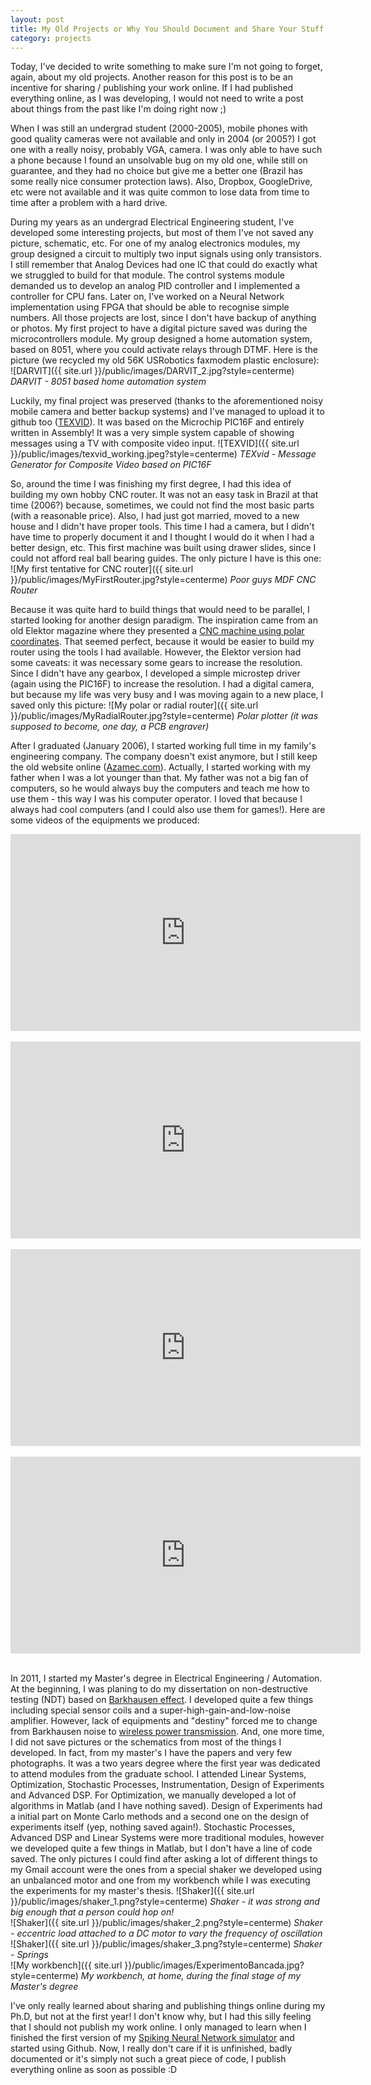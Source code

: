```yaml
---
layout: post
title: My Old Projects or Why You Should Document and Share Your Stuff Online
category: projects
---
```


Today, I've decided to write something to make sure I'm not going to forget, again, about my old projects. Another reason for this post is to be an incentive for sharing / publishing your work online. If I had published everything online, as I was developing, I would not need to write a post about things from the past like I'm doing right now ;)  

When I was still an undergrad student (2000-2005), mobile phones with good quality cameras were not available and only in 2004 (or 2005?) I got one with a really noisy, probably VGA, camera.  I was only able to have such a phone because I found an unsolvable bug on my old one, while still on guarantee, and they had no choice but give me a better one (Brazil has some really nice consumer protection laws). Also, Dropbox, GoogleDrive, etc were not available and it was quite common to lose data from time to time after a problem with a hard drive.

During my years as an undergrad Electrical Engineering student, I've developed some interesting projects, but most of them I've not saved any picture, schematic, etc. For one of my analog electronics modules, my group designed a circuit to multiply two input signals using only transistors. I still remember that Analog Devices had one IC that could do exactly what we struggled to build for that module. The control systems module demanded us to develop an analog PID controller and I implemented a controller for CPU fans. Later on, I've worked on a Neural Network implementation using FPGA that should be able to recognise simple numbers. All those projects are lost, since I don't have backup of anything or photos. My first project to have a digital picture saved was during the microcontrollers module. My group designed a home automation system, based on 8051, where you could activate relays through DTMF. Here is the picture (we recycled my old 56K USRobotics faxmodem plastic enclosure):  
![DARVIT]({{ site.url }}/public/images/DARVIT_2.jpg?style=centerme)
*DARVIT - 8051 based home automation system*  

Luckily, my final project was preserved (thanks to the aforementioned noisy mobile camera and better backup systems) and I've managed to upload it to github too ([TEXVID](https://github.com/ricardodeazambuja/TEXvid)). It was based on the Microchip PIC16F and entirely written in Assembly! It was a very simple system capable of showing messages using a TV with composite video input.
![TEXVID]({{ site.url }}/public/images/texvid_working.jpeg?style=centerme)
*TEXvid - Message Generator for Composite Video based on PIC16F*  

So, around the time I was finishing my first degree, I had this idea of building my own hobby CNC router. It was not an easy task in Brazil at that time (2006?) because, sometimes, we could not find the most basic parts (with a reasonable price). Also, I had just got married, moved to a new house and I didn't have proper tools. This time I had a camera, but I didn't have time to properly document it and I thought I would do it when I had a better design, etc. This first machine was built using drawer slides, since I could not afford real ball bearing guides. The only picture I have is this one:  
![My first tentative for CNC router]({{ site.url }}/public/images/MyFirstRouter.jpg?style=centerme)
*Poor guys MDF CNC Router*  

Because it was quite hard to build things that would need to be parallel, I started looking for another design paradigm. The inspiration came from an old Elektor magazine where they presented a [CNC machine using polar coordinates](https://youtu.be/K7yomRmN52Q). That seemed perfect, because it would be easier to build my router using the tools I had available. However, the Elektor version had some caveats: it was necessary some gears to increase the resolution. Since I didn't have any gearbox, I developed a simple microstep driver (again using the PIC16F) to increase the resolution. I had a digital camera, but because my life was very busy and I was moving again to a new place, I saved only this picture:
![My polar or radial router]({{ site.url }}/public/images/MyRadialRouter.jpg?style=centerme)
*Polar plotter (it was supposed to become, one day, a PCB engraver)*  

After I graduated (January 2006), I started working full time in my family's engineering company. The company doesn't exist anymore, but I still keep the old website online ([Azamec.com](http://azamec.com)). Actually, I started working with my father when I was a lot younger than that. My father was not a big fan of computers, so he would always buy the computers and teach me how to use them - this way I was his computer operator. I loved that because I always had cool computers (and I could also use them for games!). Here are some videos of the equipments we produced:  

<div class="video-container" align="center">
<iframe width="560" height="315" src="https://www.youtube.com/embed/UOWg353JbDk" frameborder="0" allowfullscreen></iframe>
</div>
<br />

<div class="video-container" align="center">
<iframe width="560" height="315" src="https://www.youtube.com/embed/UQGq369V3AI" frameborder="0" allowfullscreen></iframe>
</div>
<br />

<div class="video-container" align="center">
<iframe width="560" height="315" src="https://www.youtube.com/embed/Wz_oYNcNnos" frameborder="0" allowfullscreen></iframe>
</div>
<br />

<div class="video-container" align="center">
<iframe width="560" height="315" src="https://www.youtube.com/embed/oHGCXv1XYxI" frameborder="0" allowfullscreen></iframe>
</div>
<br />


In 2011, I started my Master's degree in Electrical Engineering / Automation. At the beginning, I was planing to do my dissertation on non-destructive testing (NDT) based on [Barkhausen effect](https://en.wikipedia.org/wiki/Barkhausen_effect). I developed quite a few things including special sensor coils and a super-high-gain-and-low-noise amplifier. However, lack of equipments and "destiny" forced me to change from Barkhausen noise to [wireless power transmission](http://ricardodeazambuja.com/publications/). And, one more time, I did not save pictures or the schematics from most of the things I developed. In fact, from my master's I have the papers and very few photographs. It was a two years degree where the first year was dedicated to attend modules from the graduate school. I attended Linear Systems, Optimization, Stochastic Processes, Instrumentation, Design of Experiments and Advanced DSP. For Optimization, we manually developed a lot of algorithms in Matlab (and I have nothing saved). Design of Experiments had a initial part on Monte Carlo methods and a second one on the design of experiments itself (yep, nothing saved again!). Stochastic Processes, Advanced DSP and Linear Systems were more traditional modules, however we developed quite a few things in Matlab, but I don't have a line of code saved. The only pictures I could find after asking a lot of different things to my Gmail account were the ones from a special shaker we developed using an unbalanced motor and one from my workbench while I was executing the experiments for my master's thesis.
![Shaker]({{ site.url }}/public/images/shaker_1.png?style=centerme)
*Shaker - it was strong and big enough that a person could hop on!*  
![Shaker]({{ site.url }}/public/images/shaker_2.png?style=centerme)
*Shaker - eccentric load attached to a DC motor to vary the frequency of oscillation*  
![Shaker]({{ site.url }}/public/images/shaker_3.png?style=centerme)
*Shaker - Springs*  
![My workbench]({{ site.url }}/public/images/ExperimentoBancada.jpg?style=centerme)
*My workbench, at home, during the final stage of my Master's degree*  

I've only really learned about sharing and publishing things online during my Ph.D, but not at the first year! I don't know why, but I had this silly feeling that I should not publish my work online. I only managed to learn when I finished the first version of my [Spiking Neural Network simulator](https://github.com/ricardodeazambuja/BEE) and started using Github. Now, I really don't care if it is unfinished, badly documented or it's simply not such a great piece of code, I publish everything online as soon as possible :D  
